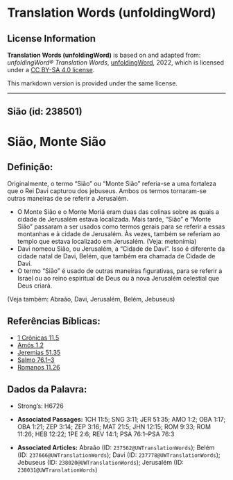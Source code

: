 # Translation Words (unfoldingWord)

## License Information

**Translation Words (unfoldingWord)** is based on and adapted from: _unfoldingWord® Translation Words_, [unfoldingWord](https://unfoldingword.org/utw), 2022, which is licensed under a [CC BY-SA 4.0 license](https://creativecommons.org/licenses/by-sa/4.0/legalcode.en).

This markdown version is provided under the same license.



--------------------------------

## Sião (id: 238501)

Sião, Monte Sião
================

Definição:
----------

Originalmente, o termo “Sião” ou “Monte Sião” referia\-se a uma fortaleza que o Rei Davi capturou dos jebuseus. Ambos os termos tornaram\-se outras maneiras de se referir a Jerusalém.

* O Monte Sião e o Monte Moriá eram duas das colinas sobre as quais a cidade de Jerusalém estava localizada. Mais tarde, “Sião” e “Monte Sião” passaram a ser usados como termos gerais para se referir a essas montanhas e à cidade de Jerusalém. Às vezes, também se referiam ao templo que estava localizado em Jerusalém. (Veja: metonímia)
* Davi nomeou Sião, ou Jerusalém, a “Cidade de Davi”. Isso é diferente da cidade natal de Davi, Belém, que também era chamada de Cidade de Davi.
* O termo “Sião” é usado de outras maneiras figurativas, para se referir a Israel ou ao reino espiritual de Deus ou à nova Jerusalém celestial que Deus criará.

(Veja também: Abraão, Davi, Jerusalém, Belém, Jebuseus)

Referências Bíblicas:
---------------------

* [1 Crônicas 11\.5](https://ref.ly/1Chr11:5)
* [Amós 1\.2](https://ref.ly/Amos1:2)
* [Jeremias 51\.35](https://ref.ly/Jer51:35)
* [Salmo 76\.1–3](https://ref.ly/Ps76:1-Ps76:3)
* [Romanos 11\.26](https://ref.ly/Rom11:26)

Dados da Palavra:
-----------------

* Strong’s: H6726

* **Associated Passages:** 1CH 11:5; SNG 3:11; JER 51:35; AMO 1:2; OBA 1:17; OBA 1:21; ZEP 3:14; ZEP 3:16; MAT 21:5; JHN 12:15; ROM 9:33; ROM 11:26; HEB 12:22; 1PE 2:6; REV 14:1; PSA 76:1–PSA 76:3
* **Associated Articles:** Abraão (ID: `237562@UWTranslationWords`); Belém (ID: `237666@UWTranslationWords`); Davi (ID: `237778@UWTranslationWords`); Jebuseus (ID: `238020@UWTranslationWords`); Jerusalém (ID: `238031@UWTranslationWords`)

